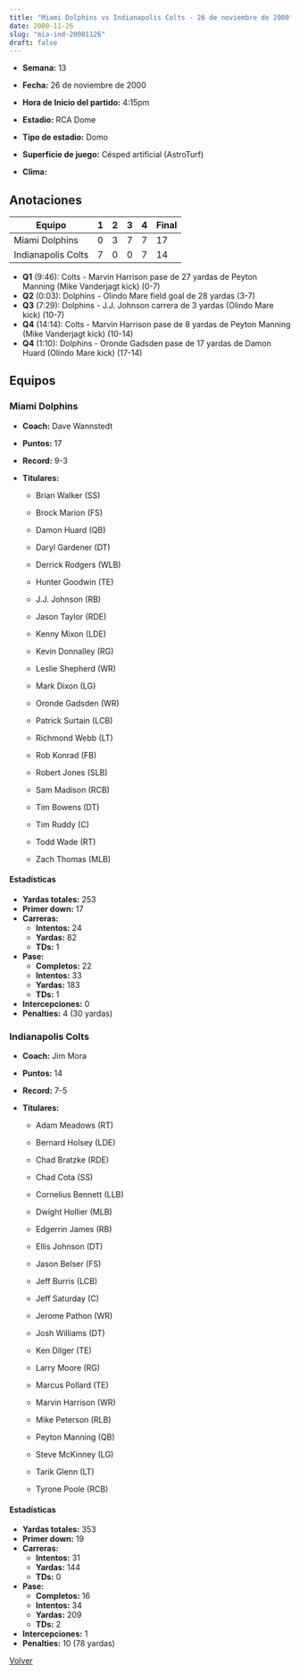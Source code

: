 ```yaml
---
title: "Miami Dolphins vs Indianapolis Colts - 26 de noviembre de 2000"
date: 2000-11-26
slug: "mia-ind-20001126"
draft: false
---
```


* **Semana:** 13
* **Fecha:** 26 de noviembre de 2000

* **Hora de Inicio del partido:** 4:15pm
* **Estadio:** RCA Dome
* **Tipo de estadio:** Domo
* **Superficie de juego:** Césped artificial (AstroTurf)
* **Clima:** 





## Anotaciones
| Equipo | 1 | 2 | 3 | 4 | Final |
|--------|---|---|---|---|-------|
| Miami Dolphins  | 0 | 3 | 7 | 7  | 17 |
| Indianapolis Colts  | 7 | 0 | 0 | 7  | 14 |
* **Q1** (9:46): Colts - Marvin Harrison pase de 27 yardas de Peyton Manning (Mike Vanderjagt kick) (0-7)
* **Q2** (0:03): Dolphins - Olindo Mare field goal de 28 yardas (3-7)
* **Q3** (7:29): Dolphins - J.J. Johnson carrera de 3 yardas (Olindo Mare kick) (10-7)
* **Q4** (14:14): Colts - Marvin Harrison pase de 8 yardas de Peyton Manning (Mike Vanderjagt kick) (10-14)
* **Q4** (1:10): Dolphins - Oronde Gadsden pase de 17 yardas de Damon Huard (Olindo Mare kick) (17-14)


## Equipos


### Miami Dolphins
* **Coach:** Dave Wannstedt
* **Puntos:** 17
* **Record:** 9-3
* **Titulares:** 

  * Brian Walker (SS) 

  * Brock Marion (FS) 

  * Damon Huard (QB) 

  * Daryl Gardener (DT) 

  * Derrick Rodgers (WLB) 

  * Hunter Goodwin (TE) 

  * J.J. Johnson (RB) 

  * Jason Taylor (RDE) 

  * Kenny Mixon (LDE) 

  * Kevin Donnalley (RG) 

  * Leslie Shepherd (WR) 

  * Mark Dixon (LG) 

  * Oronde Gadsden (WR) 

  * Patrick Surtain (LCB) 

  * Richmond Webb (LT) 

  * Rob Konrad (FB) 

  * Robert Jones (SLB) 

  * Sam Madison (RCB) 

  * Tim Bowens (DT) 

  * Tim Ruddy (C) 

  * Todd Wade (RT) 

  * Zach Thomas (MLB) 

#### Estadísticas
* **Yardas totales:** 253
* **Primer down:** 17
* **Carreras:**
  * **Intentos:** 24
  * **Yardas:** 82
  * **TDs:** 1
* **Pase:**
  * **Completos:** 22
  * **Intentos:** 33
  * **Yardas:** 183
  * **TDs:** 1
* **Intercepciones:** 0
* **Penalties:** 4 (30 yardas)

### Indianapolis Colts
* **Coach:** Jim Mora
* **Puntos:** 14
* **Record:** 7-5
* **Titulares:** 

  * Adam Meadows (RT) 

  * Bernard Holsey (LDE) 

  * Chad Bratzke (RDE) 

  * Chad Cota (SS) 

  * Cornelius Bennett (LLB) 

  * Dwight Hollier (MLB) 

  * Edgerrin James (RB) 

  * Ellis Johnson (DT) 

  * Jason Belser (FS) 

  * Jeff Burris (LCB) 

  * Jeff Saturday (C) 

  * Jerome Pathon (WR) 

  * Josh Williams (DT) 

  * Ken Dilger (TE) 

  * Larry Moore (RG) 

  * Marcus Pollard (TE) 

  * Marvin Harrison (WR) 

  * Mike Peterson (RLB) 

  * Peyton Manning (QB) 

  * Steve McKinney (LG) 

  * Tarik Glenn (LT) 

  * Tyrone Poole (RCB) 

#### Estadísticas
* **Yardas totales:** 353
* **Primer down:** 19
* **Carreras:**
  * **Intentos:** 31
  * **Yardas:** 144
  * **TDs:** 0
* **Pase:**
  * **Completos:** 16
  * **Intentos:** 34
  * **Yardas:** 209
  * **TDs:** 2
* **Intercepciones:** 1
* **Penalties:** 10 (78 yardas)


[Volver](/historia/2000)
